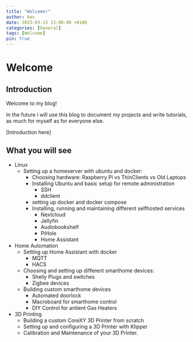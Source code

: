 ```yaml
---
title: "Welcome!"
author: kev
date: 2023-03-15 13:00:00 +0100
categories: [General]
tags: [Welcome]
pin: true
---
```


# Welcome

## Introduction

Welcome to my blog!

In the future i will use this blog to document my projects and write tutorials, as much for myself as for everyone else.

[Introduction here]


## What you will see

- Linux
  - Setting up a homeserver with ubuntu and docker:
    - Choosing hardware: Raspberry Pi vs ThinClients vs Old Laptops
    - Installing Ubuntu and basic setup for remote administration
      - SSH
      - ddclient
    - setting up docker and docker compose
    - Installing, running and maintaining different selfhosted services
      - Nextcloud
      - Jellyfin
      - Audiobookshelf
      - PiHole
      - Home Assistant
- Home Automation
  - Setting up Home Assistant with docker
    - MQTT
    - HACS
  - Choosing and setting up different smarthome devices:
    - Shelly Plugs and switches
    - Zigbee devices
  - Building custom smarthome devices
    - Automated doorlock
    - Macroboard for smarthome control
    - DIY Control for antient Gas Heaters
- 3D Printing
  - Building a custom CoreXY 3D Printer from scratch
  - Setting up and configuring a 3D Printer with Klipper
  - Calibration and Maintenance of your 3D Printer.